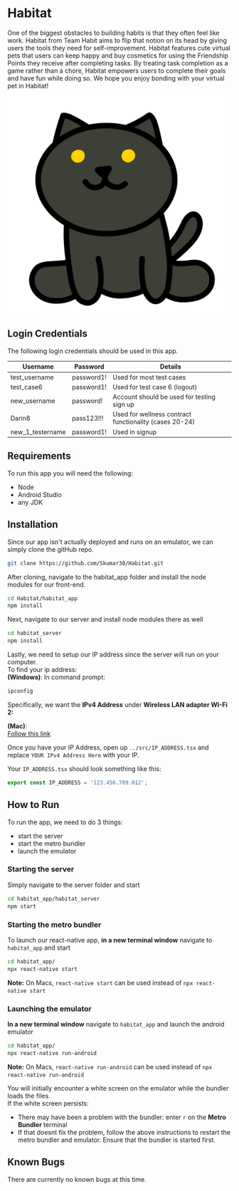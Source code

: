 # Habitat

One of the biggest obstacles to building habits is that they often feel like work. Habitat from Team Habit aims to flip that notion on its head by giving users the tools they need for self-improvement. Habitat features cute virtual pets that users can keep happy and buy cosmetics for using the Friendship Points they receive after completing tasks. By treating task completion as a game rather than a chore, Habitat empowers users to complete their goals and have fun while doing so. We hope you enjoy bonding with your virtual pet in Habitat!
![Cat Image](https://github.com/Skumar30/Habitat/blob/master/habitat_app/src/assets/cat.png)

## Login Credentials

The following login credentials should be used in this app.

Username | Password | Details
| --- | --- | ---
|test_username | password1! | Used for most test cases
| test_case6 | password1! | Used for test case 6 (logout)
| new_username | password! | Account should be used for testing sign up
| Darin8 | pass123!!! | Used for wellness contract functionality (cases 20-24)
| new_1_testername | password1! | Used in signup
## Requirements

To run this app you will need the following:
* Node
* Android Studio
* any JDK
## Installation


Since our app isn't actually deployed and runs on an emulator, we can simply clone the gitHub repo.
```bash
git clone https://github.com/Skumar30/Habitat.git
```

After cloning, navigate to the habitat_app folder and install the node modules for our front-end. 
```bash
cd Habitat/habitat_app
npm install
```

Next, navigate to our server and install node modules there as well
```bash
cd habitat_server
npm install
```

Lastly, we need to setup our IP address since the server will run on your computer.\
To find your ip address:\
**(Windows)**:
In command prompt: 
```bash
ipconfig
```
Specifically, we want the **IPv4 Address** under **Wireless LAN adapter WI-Fi 2:**

**(Mac)**:\
[Follow this link](https://osxdaily.com/2010/11/21/find-ip-address-mac/#:~:text=You%20can%20find%20any%20Macs,indicated%20in%20the%20screenshot%20below)


Once you have your IP Address, open up `../src/IP_ADDRESS.tsx` and replace `YOUR IPv4 Address Here` with your IP.

Your `IP_ADDRESS.tsx` should look something like this:
```javascript
export const IP_ADDRESS = '123.456.789.012';
```

## How to Run

To run the app, we need to do 3 things:
* start the server
* start the metro bundler
* launch the emulator

### Starting the server
Simply navigate to the server folder and start
```bash
cd habitat_app/habitat_server
npm start
```

### Starting the metro bundler
To launch our react-native app, **in a new terminal window** navigate to `habitat_app` and start
```bash
cd habitat_app/
npx react-native start
```
**Note:** On Macs, `react-native start` can be used instead of `npx react-native start`

### Launching the emulator
**In a new terminal window** navigate to `habitat_app` and launch the android emulator
```bash
cd habitat_app/
npx react-native run-android
```
**Note:** On Macs, `react-native run-android` can be used instead of `npx react-native run-android`

You will initially encounter a white screen on the emulator while the bundler loads the files.\
If the white screen persists:
* There may have been a problem with the bundler: enter `r` on the **Metro Bundler** terminal
* If that doesnt fix the problem, follow the above instructions to restart the metro bundler and emulator. Ensure that the bundler is started first.

## Known Bugs

There are currently no known bugs at this time.
